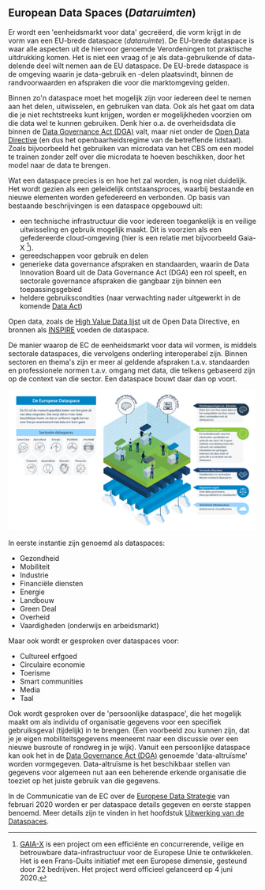 ## European Data Spaces (*Dataruimten*)

Er wordt een 'eenheidsmarkt voor data' gecreëerd, die vorm krijgt in de vorm van een EU-brede dataspace (*dataruimte*). De EU-brede dataspace is waar alle aspecten uit de hiervoor genoemde Verordeningen tot praktische uitdrukking komen. Het is niet een vraag of je als data-gebruikende of data-delende deel wilt nemen aan de EU dataspace. De EU-brede dataspace is de omgeving waarin je data-gebruik en -delen plaatsvindt, binnen de randvoorwaarden en afspraken die voor die marktomgeving gelden.

Binnen zo'n dataspace moet het mogelijk zijn voor iedereen deel te nemen aan het delen, uitwisselen, en gebruiken van data. Ook als het gaat om data die je niet rechtstreeks kunt krijgen, worden er mogelijkheden voorzien om die data wel te kunnen gebruiken. Denk hier o.a. de overheidsdata die binnen de [Data Governance Act (DGA)](#data-governance-act-dga) valt, maar niet onder de [Open Data Directive](#open-data-directive) (en dus het openbaarheidsregime van de betreffende lidstaat). Zoals bijvoorbeeld het gebruiken van microdata van het CBS om een model te trainen zonder zelf over die microdata te hoeven beschikken, door het model naar de data te brengen.

Wat een dataspace precies is en hoe het zal worden, is nog niet duidelijk. Het wordt gezien als een geleidelijk ontstaansproces, waarbij bestaande en nieuwe elementen worden gefedereerd en verbonden. Op basis van bestaande beschrijvingen is een dataspace opgebouwd uit:
* een technische infrastructuur die voor iedereen toegankelijk is en veilige uitwisseling en gebruik mogelijk maakt. Dit is voorzien als een gefedereerde cloud-omgeving (hier is een relatie met bijvoorbeeld Gaia-X [^1]). 
* gereedschappen voor gebruik en delen
* generieke data governance afspraken en standaarden, waarin de Data Innovation Board uit de Data Governance Act (DGA) een rol speelt, en sectorale governance afspraken die gangbaar zijn binnen een toepassingsgebied
* heldere gebruikscondities (naar verwachting nader uitgewerkt in de komende [Data Act](#data-act-da))

Open data, zoals de [High Value Data lijst](#high-value-data-lijst) uit de Open Data Directive, en bronnen als [INSPIRE](#inspire-richtlijn) voeden de dataspace.

De manier waarop de EC de eenheidsmarkt voor data wil vormen, is middels sectorale dataspaces, die vervolgens onderling interoperabel zijn. 
Binnen sectoren en thema's zijn er meer al geldende afspraken t.a.v. standaarden en professionele normen t.a.v. omgang met data, die telkens gebaseerd zijn op de context van die sector. Een dataspace bouwt daar dan op voort.

![eudataspacesill.png](media/eudataspacesill.png)

In eerste instantie zijn genoemd als dataspaces:

* Gezondheid
* Mobiliteit
* Industrie
* Financiële diensten
* Energie
* Landbouw
* Green Deal
* Overheid
* Vaardigheden (onderwijs en arbeidsmarkt)

Maar ook wordt er gesproken over dataspaces voor:
- Cultureel erfgoed
- Circulaire economie
- Toerisme
- Smart communities
- Media
- Taal

Ook wordt gesproken over de 'persoonlijke dataspace', die het mogelijk maakt om als individu of organisatie gegevens voor een specifiek gebruiksgeval (tijdelijk) in te brengen. (Een voorbeeld zou kunnen zijn, dat je je eigen mobiliteitsgegevens meeneemt naar een discussie over een nieuwe busroute of rondweg in je wijk). Vanuit een persoonlijke dataspace kan ook het in de [Data Governance Act (DGA)](#data-governance-act-dga) genoemde 'data-altruïsme' worden vormgegeven. Data-altruïsme is het beschikbaar stellen van gegevens voor algemeen nut aan een beherende erkende organisatie die toeziet op het juiste gebruik van die gegevens. 

In de Communicatie van de EC over de [Europese Data Strategie](#europese-data-strategie) van februari 2020 worden er per dataspace details gegeven en eerste stappen benoemd. Meer details zijn te vinden in het hoofdstuk [Uitwerking van de Dataspaces](#uitwerking-van-de-dataspaces).

[^1]: [GAIA-X]((https://www.gaia-x.eu/)) is een project om een efficiënte en concurrerende, veilige en betrouwbare data-infrastructuur voor de Europese Unie te ontwikkelen. Het is een Frans-Duits initiatief met een Europese dimensie, gesteund door 22 bedrijven. Het project werd officieel gelanceerd op 4 juni 2020.
